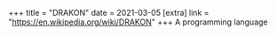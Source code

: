 +++
title = "DRAKON"
date = 2021-03-05
[extra]
link = "https://en.wikipedia.org/wiki/DRAKON"
+++
A programming language

